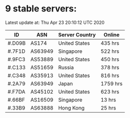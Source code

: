 # 9 stable servers:

Latest update at: Thu Apr 23 20:10:12 UTC 2020

| ID | ASN | Server Country | Online |
| -- | --- | -------------- | ------ |
| #.D09B | AS174 | United States | 435 hrs |
| #.7F1D | AS63949 | Singapore | 522 hrs |
| #.9FC3 | AS53889 | United States | 450 hrs |
| #.C133 | AS51659 | Russia | 378 hrs |
| #.C348 | AS35913 | United States | 816 hrs |
| #.2A79 | AS63949 | Japan | 1759 hrs |
| #.F7DA | AS45102 | United States | 623 hrs |
| #.66BF | AS16509 | Singapore | 13 hrs |
| #.33B9 | AS63888 | Hong Kong | 25 hrs |

